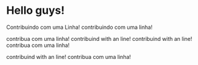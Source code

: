 # Hello guys!
Contribuindo com uma Linha!
contribuindo com uma linha!

contribua com uma linha!
contribuind with an line!
contribuind with an line!
contribua com uma linha!

contribuind with an line!
contribua com uma linha!
